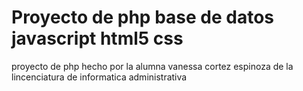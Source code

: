 # Proyecto de php base de datos javascript html5 css
proyecto de php hecho por la alumna vanessa cortez espinoza de la lincenciatura de informatica administrativa 
